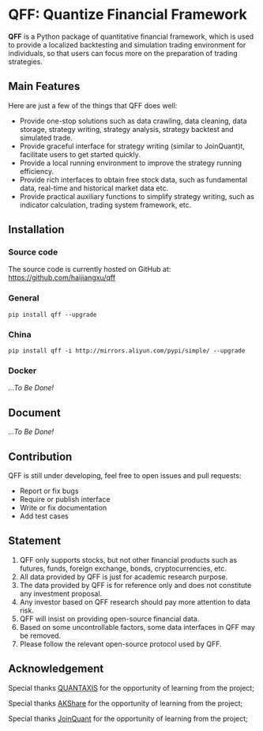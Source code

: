 # QFF: Quantize Financial Framework

**QFF** is a Python package of quantitative financial framework, which is used to provide a localized backtesting and simulation trading environment for individuals, so that users can focus more on the preparation of trading strategies.

## Main Features
Here are just a few of the things that QFF does well:
+ Provide one-stop solutions such as data crawling, data cleaning, data storage, strategy writing, strategy analysis, strategy backtest and simulated trade.
+ Provide graceful interface for strategy writing (similar to JoinQuant)t, facilitate users to get started quickly.
+ Provide a local running environment to improve the strategy running efficiency.
+ Provide rich interfaces to obtain free stock data, such as fundamental data, real-time and historical market data etc.
+ Provide practical auxiliary functions to simplify strategy writing, such as indicator calculation, trading system framework, etc.

## Installation
### Source code
The source code is currently hosted on GitHub at: https://github.com/haijiangxu/qff

### General

```shell
pip install qff --upgrade
```

### China

```shell
pip install qff -i http://mirrors.aliyun.com/pypi/simple/ --upgrade
```

### Docker

*...To Be Done!*

## Document
*...To Be Done!*

## Contribution
QFF is still under developing, feel free to open issues and pull requests:

+ Report or fix bugs
+ Require or publish interface
+ Write or fix documentation
+ Add test cases
  

## Statement

1. QFF only supports stocks, but not other financial products such as futures, funds, foreign exchange, bonds, cryptocurrencies, etc.
2. All data provided by QFF is just for academic research purpose.
3. The data provided by QFF is for reference only and does not constitute any investment proposal.
4. Any investor based on QFF research should pay more attention to data risk.
5. QFF will insist on providing open-source financial data.
6. Based on some uncontrollable factors, some data interfaces in QFF may be removed.
7. Please follow the relevant open-source protocol used by QFF.

## Acknowledgement

Special thanks [QUANTAXIS](https://github.com/QUANTAXIS/QUANTAXIS) for the opportunity of learning from the project;

Special thanks [AKShare](https://github.com/akfamily/akshare) for the opportunity of learning from the project;

Special thanks [JoinQuant](https://www.joinquant.com) for the opportunity of learning from the project;


